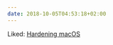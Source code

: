 ```yaml
---
date: 2018-10-05T04:53:18+02:00
---
```


Liked: [Hardening macOS](https://blog.bejarano.io/hardening-macos.html)
